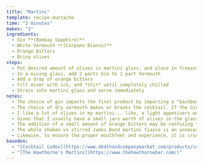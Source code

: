 ```yaml
---
title: "Martini"
template: recipe.mustache
time: "2 minutes"
makes: "1"
ingredients:
  - Gin **(Bombay Sapphire)**
  - White Vermouth **(Carpano Bianco)**
  - Orange Bitters
  - Briny olives
steps:
  - Put desired amount of olives in martini glass, and place in freezer
  - In a mixing glass, add 2 parts Gin to 1 part Vermouth
  - Add a drop of orange bitters
  - Fill mixer with ice, and *stir* until completely chilled
  - Strain into martini glass and serve immediately
notes:
  - The choice of gin impacts the final product by imparting a "backbone" to the cocktail of whatever flavor profile the gin embodies. For martinis, I tend to prefer a gin that isn't overly herbal and piney, in order to not overwhelm the rest of the flavors. After testing a variety of gins, I settled on Bombay Sapphire for its balance of flavors, and reasonable price.
  - The choice of dry vermouth makes or breaks the cocktail. If the Gin is the backbone, the Vermouth acts as the rest of the body. Personally I don't like martinis made with the most common dry vermouths, because I find the vermouth flavors a bit flaccid. **(Maybe this is why people have been putting less and less vermouth in their martinis over time...)** Carpano, however, makes the excellent "Carpano Bianco" vermouth, which in my opinion makes a fantastic martini. This white vermouth is a little sweeter than usual, but I think that acts to accentuate the flavors of the martini.
  - I like a lot of olives in my martini... like, a light appetizers worth. To me the martini is the perfect aperitif, and the liquor soaked olives are a wonderful snack to prepare for dinner. I like to eat an olive with just about every sip, which means the standard 3 **(or pitiful solo)** olives are never enough.
  - Given that I usually have a small jars worth of olives in the glass, there is no need for any olive juice, since the olive flavor is already nicely present. In fact, all the "dirty" martinis I've had have failed to impress, because the olive juice is a very poor substitute for actual olives, having a very one-note flavor
  - The addition of a small amount of orange bitters may be confusing to someone already familiar with the normal martini template, but I find that it works quite well. There are typically two ways to take your martini... with olives, or with a twist. We've talked about the olive version above, but taking it "with a twist" means eschewing the olives in favor of an expressed lemon (or other citrus) peel. This results in a more refreshing, citrusy drink. Adding the drop of orange bitters lets me get the best of both worlds. It adds a hint of citrus, but I still get the briney olive flavors that I find pair so well with the gin and vermouth.
  - The whole shaken vs stirred James Bond martini fiasco is an unnecessary distraction. Martinis are meant to have a silky, rich, and smooth mouthfeel, which you can only properly get by stirring them.
  - Likewise, to ensure the proper mouthfeel and experience, it is crucial that the martini is *ice cold*. All cocktails change as they warm up, and martinis are no exception. This version in particular starts off crisp and refreshing **(as if it was made with a twist)**, and gets a little saltier and more balanced as it warms up. Let it get too warm though, and the flavors get out of whack. To avoid that, it's best to serve it immediately after making it, and drink it relatively quickly, or else make a batch **(sans olives)** and put it in the freezer **(it won't actually freeze because of the alcohol content)**. Then, you can portion it out directly from the freezer when ready.
basedon:
  - "[Cocktail Codex](https://www.deathandcompanymarket.com/products/cocktail-codex)"
  - "[The Hawthorne's Martini](https://www.thehawthornebar.com/)"
---
```

